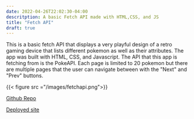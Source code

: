 ```yaml
---
date: 2022-04-26T22:02:30-04:00
descritption: A basic Fetch API made with HTML,CSS, and JS
title: "Fetch API"
draft: true
---
```


This is a basic fetch API that displays a very playful design of a retro gaming device that lists different pokemon as well as their attributes. The app was built with HTML, CSS, and Javascript. The API that this app is fetching from is the PokeAPI. Each page is limited to 20 pokemon but there are multiple pages that the user can navigate between with the "Next" and "Prev" buttons.

{{< figure src ="/images/fetchapi.png">}}

[Github Repo](https://github.com/dwellings16/fetchAPI.git)

[Deployed site](https://danwellings.com/fetchAPI/)
